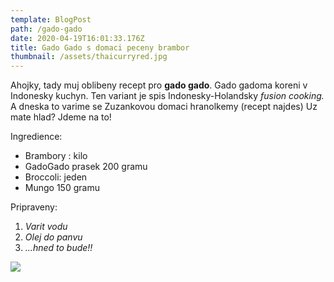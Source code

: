 ```yaml
---
template: BlogPost
path: /gado-gado
date: 2020-04-19T16:01:33.176Z
title: Gado Gado s domaci peceny brambor
thumbnail: /assets/thaicurryred.jpg
---
```

Ahojky, tady muj oblibeny recept pro **gado gado**. Gado gadoma koreni v Indonesky kuchyn. Ten variant je spis Indonesky-Holandsky *fusion cooking.* A dneska to varime se Zuzankovou domaci hranolkemy (recept najdes) Uz mate hlad? Jdeme na to!

Ingredience:

* Brambory : kilo
* GadoGado prasek 200 gramu
* Broccoli: jeden
* Mungo 150 gramu

Pripraveny:

1. *Varit vodu*
2. *Olej do panvu*
3. *...hned to bude!!*

![](/assets/gadogado.jpg)
